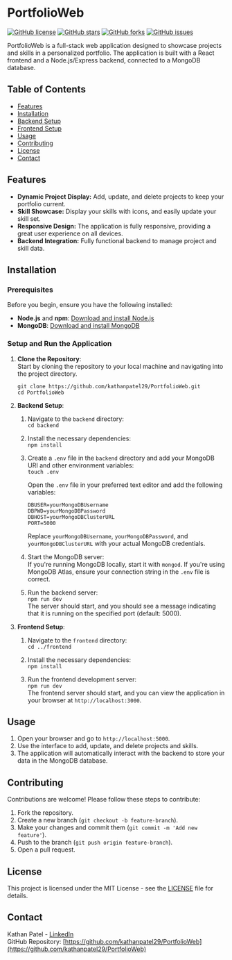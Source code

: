 # PortfolioWeb

[![GitHub license](https://img.shields.io/badge/license-MIT-blue.svg)](https://github.com/kathanpatel29/PortfolioWeb/blob/main/LICENSE)
[![GitHub stars](https://img.shields.io/github/stars/kathanpatel29/PortfolioWeb.svg)](https://github.com/kathanpatel29/PortfolioWeb/stargazers)
[![GitHub forks](https://img.shields.io/github/forks/kathanpatel29/PortfolioWeb.svg)](https://github.com/kathanpatel29/PortfolioWeb/network)
[![GitHub issues](https://img.shields.io/github/issues/kathanpatel29/PortfolioWeb.svg)](https://github.com/kathanpatel29/PortfolioWeb/issues)

PortfolioWeb is a full-stack web application designed to showcase projects and skills in a personalized portfolio. The application is built with a React frontend and a Node.js/Express backend, connected to a MongoDB database.

## Table of Contents
- [Features](#features)
- [Installation](#installation)
- [Backend Setup](#backend-setup)
- [Frontend Setup](#frontend-setup)
- [Usage](#usage)
- [Contributing](#contributing)
- [License](#license)
- [Contact](#contact)

## Features
- **Dynamic Project Display:** Add, update, and delete projects to keep your portfolio current.
- **Skill Showcase:** Display your skills with icons, and easily update your skill set.
- **Responsive Design:** The application is fully responsive, providing a great user experience on all devices.
- **Backend Integration:** Fully functional backend to manage project and skill data.

## Installation

### Prerequisites
Before you begin, ensure you have the following installed:
- **Node.js** and **npm**: [Download and install Node.js](https://nodejs.org/)
- **MongoDB**: [Download and install MongoDB](https://www.mongodb.com/try/download/community)

### Setup and Run the Application
1. **Clone the Repository**:  
   Start by cloning the repository to your local machine and navigating into the project directory.

   `git clone https://github.com/kathanpatel29/PortfolioWeb.git`  
   `cd PortfolioWeb`

2. **Backend Setup**:
   1. Navigate to the `backend` directory:  
      `cd backend`
   2. Install the necessary dependencies:  
      `npm install`
   3. Create a `.env` file in the `backend` directory and add your MongoDB URI and other environment variables:  
      `touch .env`

      Open the `.env` file in your preferred text editor and add the following variables:

      ```env
      DBUSER=yourMongoDBUsername
      DBPWD=yourMongoDBPassword
      DBHOST=yourMongoDBClusterURL
      PORT=5000
      ```

      Replace `yourMongoDBUsername`, `yourMongoDBPassword`, and `yourMongoDBClusterURL` with your actual MongoDB credentials.

   4. Start the MongoDB server:  
      If you're running MongoDB locally, start it with `mongod`. If you're using MongoDB Atlas, ensure your connection string in the `.env` file is correct.

   5. Run the backend server:  
      `npm run dev`  
      The server should start, and you should see a message indicating that it is running on the specified port (default: 5000).

3. **Frontend Setup**:
   1. Navigate to the `frontend` directory:  
      `cd ../frontend`
   2. Install the necessary dependencies:  
      `npm install`

   3. Run the frontend development server:  
      `npm run dev`  
      The frontend server should start, and you can view the application in your browser at `http://localhost:3000`.

## Usage
1. Open your browser and go to `http://localhost:5000`.
2. Use the interface to add, update, and delete projects and skills.
3. The application will automatically interact with the backend to store your data in the MongoDB database.

## Contributing
Contributions are welcome! Please follow these steps to contribute:
1. Fork the repository.
2. Create a new branch (`git checkout -b feature-branch`).
3. Make your changes and commit them (`git commit -m 'Add new feature'`).
4. Push to the branch (`git push origin feature-branch`).
5. Open a pull request.

## License
This project is licensed under the MIT License - see the [LICENSE](LICENSE) file for details.

## Contact
Kathan Patel - [LinkedIn](https://www.linkedin.com/in/kathan-patel-29/)  
GitHub Repository: [https://github.com/kathanpatel29/PortfolioWeb](https://github.com/kathanpatel29/PortfolioWeb)
